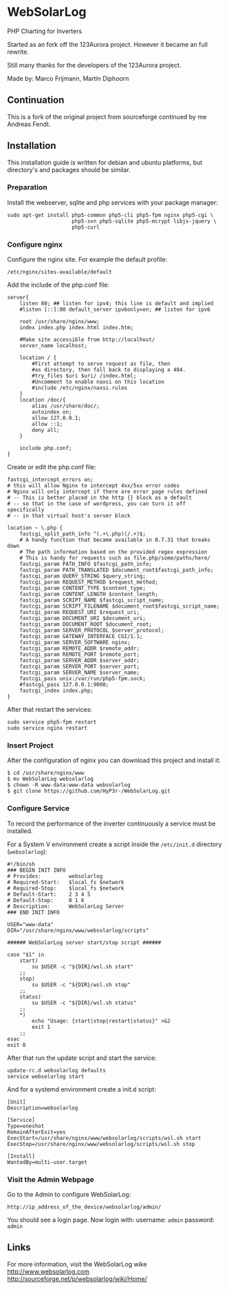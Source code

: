 # WebSolarLog
PHP Charting for Inverters

Started as an fork off the 123Aurora project.
However it became an full rewrite.

Still many thanks for the developers of the 123Aurora project.

Made by: Marco Frijmann, Martin Diphoorn

## Continuation

This is a fork of the original project from sourceforge continued by me 
Andreas Fendt.

## Installation

This installation guide is written for debian and ubuntu platforms, but
directory's and packages should be similar.

### Preparation

Install the webserver, sqlite and php services with your package
manager:

    sudo apt-get install php5-common php5-cli php5-fpm nginx php5-cgi \
                         php5-svn php5-sqlite php5-mcrypt libjs-jquery \
                         php5-curl

### Configure nginx

Configure the nginx site. For example the default profile:

    /etc/nginx/sites-available/default
 
Add the include of the php.conf file:

    server{
        listen 80; ## listen for ipv4; this line is default and implied
        #listen [::]:80 default_server ipv6only=on; ## listen for ipv6
        
        root /usr/share/nginx/www;
        index index.php index.html index.htm;
        
        #Make site accessible from http://localhost/
        server_name localhost;
        
        location / {
            #First attempt to serve request as file, then
            #as directory, then fall back to displaying a 404.
            #try_files $uri $uri/ /index.html;
            #Uncomment to enable naxsi on this location
            #include /etc/nginx/naxsi.rules
        }
        location /doc/{
            alias /usr/share/doc/;
            autoindex on;
            allow 127.0.0.1;
            allow ::1;
            deny all;
        }
        
        include php.conf;
    }

Create or edit the php.conf file: 

    fastcgi_intercept_errors on;
    # this will allow Nginx to intercept 4xx/5xx error codes
    # Nginx will only intercept if there are error page rules defined
    # -- This is better placed in the http {} block as a default
    # -- so that in the case of wordpress, you can turn it off specifically
    # -- in that virtual host's server block
     
    location ~ \.php {
        fastcgi_split_path_info ^(.+\.php)(/.+)$;
        # A handy function that became available in 0.7.31 that breaks down
        # The path information based on the provided regex expression
        # This is handy for requests such as file.php/some/paths/here/
        fastcgi_param PATH_INFO $fastcgi_path_info;
        fastcgi_param PATH_TRANSLATED $document_root$fastcgi_path_info;
        fastcgi_param QUERY_STRING $query_string;
        fastcgi_param REQUEST_METHOD $request_method;
        fastcgi_param CONTENT_TYPE $content_type;
        fastcgi_param CONTENT_LENGTH $content_length;
        fastcgi_param SCRIPT_NAME $fastcgi_script_name;
        fastcgi_param SCRIPT_FILENAME $document_root$fastcgi_script_name;
        fastcgi_param REQUEST_URI $request_uri;
        fastcgi_param DOCUMENT_URI $document_uri;
        fastcgi_param DOCUMENT_ROOT $document_root;
        fastcgi_param SERVER_PROTOCOL $server_protocol;
        fastcgi_param GATEWAY_INTERFACE CGI/1.1;
        fastcgi_param SERVER_SOFTWARE nginx;
        fastcgi_param REMOTE_ADDR $remote_addr;
        fastcgi_param REMOTE_PORT $remote_port;
        fastcgi_param SERVER_ADDR $server_addr;
        fastcgi_param SERVER_PORT $server_port;
        fastcgi_param SERVER_NAME $server_name;
        fastcgi_pass unix:/var/run/php5-fpm.sock;
        #fastcgi_pass 127.0.0.1:9000;
        fastcgi_index index.php;
    }

After that restart the services:

    sudo service php5-fpm restart 
    sudo service nginx restart

### Insert Project

After the configuration of nginx you can download this project and 
install it:

    $ cd /usr/share/nginx/www
    $ mv WebSolarLog websolarlog
    $ chown -R www-data:www-data websolarlog
    $ git clone https://github.com/HyP3r-/WebSolarLog.git
    
### Configure Service 

To record the performance of the inverter continuously a service must
be installed.

For a System V environment create a script inside the `/etc/init.d` 
directory (`websolarlog`):

    #!/bin/sh
    ### BEGIN INIT INFO
    # Provides:         websolarlog
    # Required-Start:   $local_fs $network
    # Required-Stop:    $local_fs $network
    # Default-Start:    2 3 4 5
    # Default-Stop:     0 1 6
    # Description:      WebSolarLog Server
    ### END INIT INFO
    
    USER="www-data"
    DIR="/usr/share/nginx/www/websolarlog/scripts"
    
    ###### WebSolarLog server start/stop script ######
    
    case "$1" in
        start)
            su $USER -c "${DIR}/wsl.sh start"
        ;;
        stop)
            su $USER -c "${DIR}/wsl.sh stop"
        ;;
        status)
            su $USER -c "${DIR}/wsl.sh status"
        ;;
        *)
            echo "Usage: {start|stop|restart|status}" >&2
            exit 1
        ;;
    esac
    exit 0
    
After that run the update script and start the service:

    update-rc.d websolarlog defaults
    service websolarlog start

And for a systemd environment create a init.d script:

    [Unit]
    Description=websolarlog
    
    [Service]
    Type=oneshot
    RemainAfterExit=yes
    ExecStart=/usr/share/nginx/www/websolarlog/scripts/wsl.sh start
    ExecStop=/usr/share/nginx/www/websolarlog/scripts/wsl.sh stop
    
    [Install]
    WantedBy=multi-user.target
    
### Visit the Admin Webpage

Go to the Admin to configure WebSolarLog:

    http://ip_address_of_the_device/websolarlog/admin/
    
You should see a login page.
Now login with:
username: `admin`
password: `admin`

## Links

For more information, visit the WebSolarLog wike
http://www.websolarlog.com
http://sourceforge.net/p/websolarlog/wiki/Home/